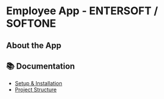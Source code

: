 # Employee App - ENTERSOFT / SOFTONE

## About the App

## 📚 Documentation

- [Setup & Installation](./docs/setup.md)
- [Project Structure](./docs/architecture.md)
